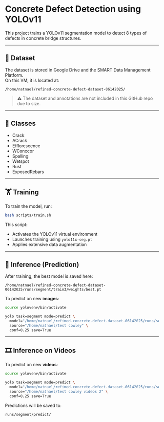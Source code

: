# Concrete Defect Detection using YOLOv11

This project trains a YOLOv11 segmentation model to detect 8 types of defects in concrete bridge structures.

---

## 📁 Dataset

The dataset is stored in Google Drive and the SMART Data Management Platform.  
On this VM, it is located at:

```
/home/natnael/refined-concrete-defect-dataset-06142025/
```

> ⚠️ The dataset and annotations are not included in this GitHub repo due to size.

---

## 🧠 Classes

- Crack  
- ACrack  
- Efflorescence  
- WConccor  
- Spalling  
- Wetspot  
- Rust  
- ExposedRebars  

---

## 🏋️ Training

To train the model, run:

```bash
bash scripts/train.sh
```

This script:
- Activates the YOLOv11 virtual environment
- Launches training using `yolo11x-seg.pt`
- Applies extensive data augmentation

---

## 🧪 Inference (Prediction)

After training, the best model is saved here:

```
/home/natnael/refined-concrete-defect-dataset-06142025/runs/segment/train3/weights/best.pt
```

To predict on new **images**:

```bash
source yolovenv/bin/activate

yolo task=segment mode=predict \
  model="/home/natnael/refined-concrete-defect-dataset-06142025/runs/segment/train3/weights/best.pt" \
  source="/home/natnael/test cowley" \
  conf=0.25 save=True
```

---

## 🎞️ Inference on Videos

To predict on new **videos**:

```bash
source yolovenv/bin/activate

yolo task=segment mode=predict \
  model="/home/natnael/refined-concrete-defect-dataset-06142025/runs/segment/train3/weights/best.pt" \
  source="/home/natnael/test cowley videos 2" \
  conf=0.25 save=True
```

Predictions will be saved to:

```
runs/segment/predict/
```

